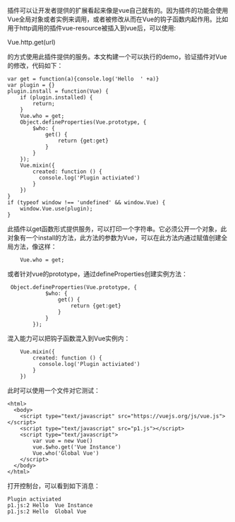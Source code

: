 插件可以让开发者提供的扩展看起来像是vue自己就有的。因为插件的功能会使用Vue全局对象或者实例来调用，或者被修改从而在Vue的钩子函数内起作用。比如用于http调用的插件vue-resource被插入到vue后，可以使用:

   Vue.http.get(url)

的方式使用此插件提供的服务。本文构建一个可以执行的demo，验证插件对Vue的修改，代码如下：


    var get = function(a){console.log('Hello  ' +a)}
    var plugin = {}
    plugin.install = function(Vue) {
        if (plugin.installed) {
            return;
        }
        Vue.who = get;
        Object.defineProperties(Vue.prototype, {
            $who: {
                get() {
                    return {get:get}
                }
            }
        });
        Vue.mixin({
            created: function () {
              console.log('Plugin activiated')
            }        
        })    
    }
    if (typeof window !== 'undefined' && window.Vue) {
        window.Vue.use(plugin);
    }
    
此插件以get函数形式提供服务，可以打印一个字符串。它必须公开一个对象，此对象有一个install的方法，此方法的参数为Vue，可以在此方法内通过赋值创建全局方法，像这样：

        Vue.who = get;
或者针对vue的prototype，通过defineProperties创建实例方法：

     Object.defineProperties(Vue.prototype, {
                $who: {
                    get() {
                        return {get:get}
                    }
                }
            });
混入能力可以把钩子函数混入到Vue实例内：

        Vue.mixin({
            created: function () {
              console.log('Plugin activiated')
            }        
        })
此时可以使用一个文件对它测试：
    
    <html>
      <body>
        <script type="text/javascript" src="https://vuejs.org/js/vue.js"></script>
        <script type="text/javascript" src="p1.js"></script>
        <script type="text/javascript">
        	var vue = new Vue()
        	vue.$who.get('Vue Instance')
        	Vue.who('Global Vue')
        </script>
      </body>
    </html>
    
打开控制台，可以看到如下消息：

    Plugin activiated
    p1.js:2 Hello  Vue Instance
    p1.js:2 Hello  Global Vue
    
